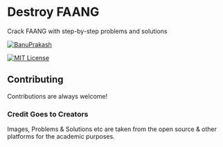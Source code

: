 
# Destroy FAANG

Crack FAANG with step-by-step problems and solutions

[![BanuPrakash](https://img.shields.io/badge/destroy-faang-yellow)](https://github.com/banuprakashm/destroy-faang) 

[![MIT License](https://img.shields.io/badge/License-MIT-green.svg)](https://choosealicense.com/licenses/mit/) 


## Contributing

Contributions are always welcome!

### Credit Goes to Creators

Images, Problems & Solutions etc are taken from the open source & other platforms for the academic purposes.


